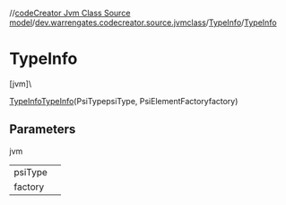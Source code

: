 //[codeCreator Jvm Class Source model](../../../index.md)/[dev.warrengates.codecreator.source.jvmclass](../index.md)/[TypeInfo](index.md)/[TypeInfo](-type-info.md)

# TypeInfo

[jvm]\

[TypeInfo](index.md)[TypeInfo](-type-info.md)(PsiTypepsiType, PsiElementFactoryfactory)

## Parameters

jvm

| | |
|---|---|
| psiType |  |
| factory |  |
